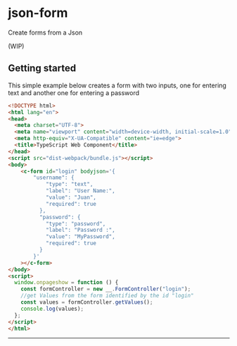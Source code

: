 # json-form
Create forms from a Json 

(WIP)

## Getting started

This simple example below creates a form with two inputs, one for entering text and another one for entering a password

```html
<!DOCTYPE html>
<html lang="en">
<head>
  <meta charset="UTF-8">
  <meta name="viewport" content="width=device-width, initial-scale=1.0">
  <meta http-equiv="X-UA-Compatible" content="ie=edge">
  <title>TypeScript Web Component</title>
</head>
<script src="dist-webpack/bundle.js"></script>
<body>
    <c-form id="login" bodyjson='{
        "username": {
            "type": "text",
            "label": "User Name:",
            "value": "Juan",
            "required": true
          },
          "password": {
            "type": "password",
            "label": "Password :",
            "value": "MyPassword",
            "required": true
          }
        }'
    ></c-form>
</body>
<script>
  window.onpageshow = function () {
    const formController = new __.FormController("login");
    //get Values from the form identified by the id "login"
    const values = formController.getValues();
    console.log(values);
  };
</script>
</html>
```
-----------------------